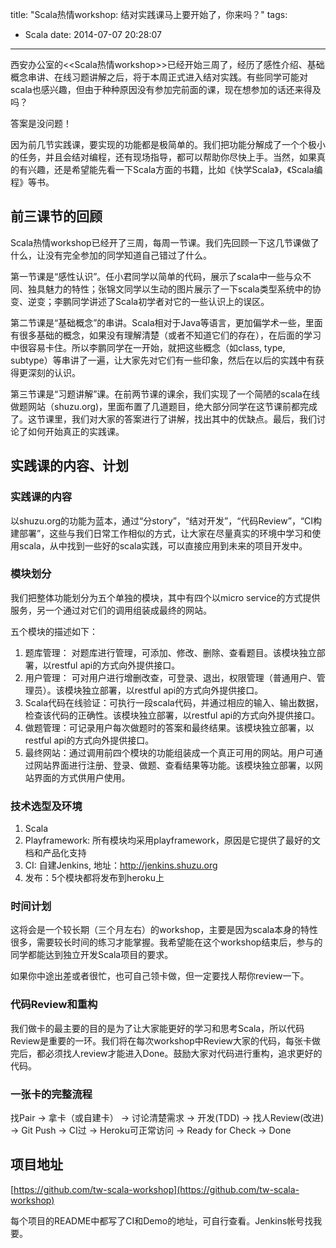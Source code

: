 title: "Scala热情workshop: 结对实践课马上要开始了，你来吗？"
tags:
  - Scala
date: 2014-07-07 20:28:07
---

西安办公室的<<Scala热情workshop>>已经开始三周了，经历了感性介绍、基础概念串讲、在线习题讲解之后，将于本周正式进入结对实践。有些同学可能对scala也感兴趣，但由于种种原因没有参加完前面的课，现在想参加的话还来得及吗？

答案是没问题！

因为前几节实践课，要实现的功能都是极简单的。我们把功能分解成了一个个极小的任务，并且会结对编程，还有现场指导，都可以帮助你尽快上手。当然，如果真的有兴趣，还是希望能先看一下Scala方面的书籍，比如《快学Scala》，《Scala编程》等书。

## 前三课节的回顾

Scala热情workshop已经开了三周，每周一节课。我们先回顾一下这几节课做了什么，让没有完全参加的同学知道自己错过了什么。

第一节课是“感性认识”。任小君同学以简单的代码，展示了scala中一些与众不同、独具魅力的特性；张锦文同学以生动的图片展示了一下scala类型系统中的协变、逆变；李鹏同学讲述了Scala初学者对它的一些认识上的误区。

第二节课是“基础概念”的串讲。Scala相对于Java等语言，更加偏学术一些，里面有很多基础的概念，如果没有理解清楚（或者不知道它们的存在），在后面的学习中很容易卡住。所以李鹏同学在一开始，就把这些概念（如class, type, subtype）等串讲了一遍，让大家先对它们有一些印象，然后在以后的实践中有获得更深刻的认识。

第三节课是“习题讲解”课。在前两节课的课余，我们实现了一个简陋的scala在线做题网站（shuzu.org)，里面布置了几道题目，绝大部分同学在这节课前都完成了。这节课里，我们对大家的答案进行了讲解，找出其中的优缺点。最后，我们讨论了如何开始真正的实践课。

## 实践课的内容、计划

### 实践课的内容

以shuzu.org的功能为蓝本，通过“分story”，“结对开发”，“代码Review”，“CI构建部署”，这些与我们日常工作相似的方式，让大家在尽量真实的环境中学习和使用scala，从中找到一些好的scala实践，可以直接应用到未来的项目开发中。

### 模块划分

我们把整体功能划分为五个单独的模块，其中有四个以micro service的方式提供服务，另一个通过对它们的调用组装成最终的网站。

五个模块的描述如下：

1.  题库管理： 对题库进行管理，可添加、修改、删除、查看题目。该模块独立部署，以restful api的方式向外提供接口。
2.  用户管理： 可对用户进行增删改查，可登录、退出，权限管理（普通用户、管理员）。该模块独立部署，以restful api的方式向外提供接口。
3.  Scala代码在线验证：可执行一段scala代码，并通过相应的输入、输出数据，检查该代码的正确性。该模块独立部署，以restful api的方式向外提供接口。
4.  做题管理：可记录用户每次做题时的答案和最终结果。该模块独立部署，以restful api的方式向外提供接口。
5.  最终网站：通过调用前四个模块的功能组装成一个真正可用的网站。用户可通过网站界面进行注册、登录、做题、查看结果等功能。该模块独立部署，以网站界面的方式供用户使用。

### 技术选型及环境

1.  Scala
2.  Playframework: 所有模块均采用playframework，原因是它提供了最好的文档和产品化支持
3.  CI: 自建Jenkins, 地址：http://jenkins.shuzu.org
4.  发布：5个模块都将发布到heroku上

### 时间计划

这将会是一个较长期（三个月左右）的workshop，主要是因为scala本身的特性很多，需要较长时间的练习才能掌握。我希望能在这个workshop结束后，参与的同学都能达到独立开发Scala项目的要求。

如果你中途出差或者很忙，也可自己领卡做，但一定要找人帮你review一下。

### 代码Review和重构

我们做卡的最主要的目的是为了让大家能更好的学习和思考Scala，所以代码Review是重要的一环。我们将在每次workshop中Review大家的代码，每张卡做完后，都必须找人review才能进入Done。鼓励大家对代码进行重构，追求更好的代码。

### 一张卡的完整流程

找Pair -> 拿卡（或自建卡） -> 讨论清楚需求 -> 开发(TDD) -> 找人Review(改进) -> Git Push -> CI过 -> Heroku可正常访问 -> Ready for Check -> Done

## 项目地址

[https://github.com/tw-scala-workshop](https://github.com/tw-scala-workshop)

每个项目的README中都写了CI和Demo的地址，可自行查看。Jenkins帐号找我要。